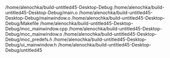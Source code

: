 /home/alenochka/build-untitled45-Desktop-Debug
/home/alenochka/build-untitled45-Desktop-Debug/main.o
/home/alenochka/build-untitled45-Desktop-Debug/mainwindow.o
/home/alenochka/build-untitled45-Desktop-Debug/Makefile
/home/alenochka/build-untitled45-Desktop-Debug/moc_mainwindow.cpp
/home/alenochka/build-untitled45-Desktop-Debug/moc_mainwindow.o
/home/alenochka/build-untitled45-Desktop-Debug/moc_predefs.h
/home/alenochka/build-untitled45-Desktop-Debug/ui_mainwindow.h
/home/alenochka/build-untitled45-Desktop-Debug/untitled45

